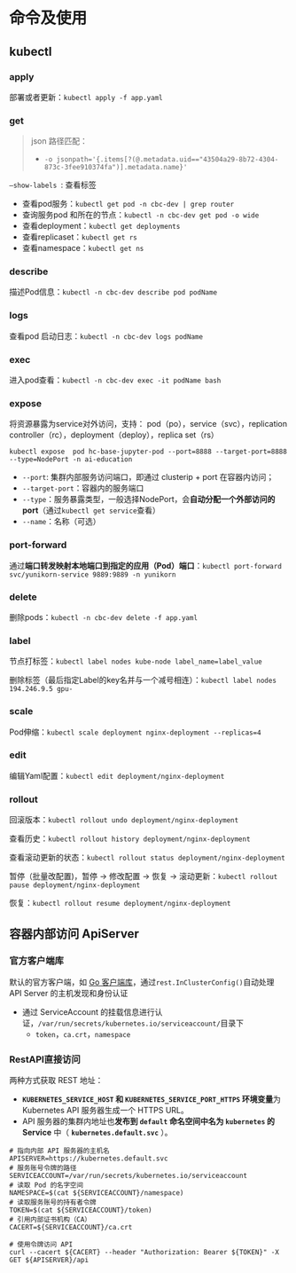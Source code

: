 # 命令及使用

## kubectl

### apply

部署或者更新：`kubectl apply -f app.yaml`

### get

> json 路径匹配：
>
> - `-o jsonpath='{.items[?(@.metadata.uid=="43504a29-8b72-4304-873c-3fee910374fa")].metadata.name}'`

`–show-labels `: 查看标签

- 查看pod服务：`kubectl get pod -n cbc-dev | grep router`
- 查询服务pod 和所在的节点：`kubectl -n cbc-dev get pod -o wide`
- 查看deployment：`kubectl get deployments`
- 查看replicaset：`kubectl get rs`
- 查看namespace：`kubectl get ns` 


### describe

描述Pod信息：`kubectl -n cbc-dev describe pod podName `

### logs

查看pod 启动日志：`kubectl -n cbc-dev logs podName `

### exec

进入pod查看：`kubectl -n cbc-dev exec -it podName bash`

### expose

将资源暴露为service对外访问，支持： pod（po），service（svc），replication controller（rc），deployment（deploy），replica set（rs）

`kubectl expose  pod hc-base-jupyter-pod --port=8888 --target-port=8888  --type=NodePort -n ai-education`

- `--port`: 集群内部服务访问端口，即通过 clusterip + port 在容器内访问；
- `--target-port`：容器内的服务端口
- `--type`：服务暴露类型，一般选择NodePort，会**自动分配一个外部访问的port**（通过`kubectl get service`查看）
- `--name`：名称（可选）

### port-forward

通过**端口转发映射本地端口到指定的应用（Pod）端口**：`kubectl port-forward svc/yunikorn-service 9889:9889 -n yunikorn`

### delete

删除pods：`kubectl -n cbc-dev delete -f app.yaml `

### label

节点打标签：`kubectl label nodes kube-node label_name=label_value`

删除标签（最后指定Label的key名并与一个减号相连）：`kubectl label nodes 194.246.9.5 gpu-`

### scale

Pod伸缩：`kubectl scale deployment nginx-deployment --replicas=4`

### edit

编辑Yaml配置：`kubectl edit deployment/nginx-deployment`

### rollout

回滚版本：`kubectl rollout undo deployment/nginx-deployment`

查看历史：`kubectl rollout history deployment/nginx-deployment`

查看滚动更新的状态：`kubectl rollout status deployment/nginx-deployment`

暂停（批量改配置)，暂停 -> 修改配置 -> 恢复 -> 滚动更新：`kubectl rollout pause deployment/nginx-deployment`

恢复：`kubectl rollout resume deployment/nginx-deployment`



## 容器内部访问 ApiServer

### 官方客户端库

默认的官方客户端，如 [Go 客户端库](https://github.com/kubernetes/client-go/)，通过`rest.InClusterConfig()`自动处理 API Server 的主机发现和身份认证

- 通过 ServiceAccount 的挂载信息进行认证，`/var/run/secrets/kubernetes.io/serviceaccount/`目录下
  - `token`，`ca.crt`，`namespace`



### RestAPI直接访问

两种方式获取 REST 地址：

- **`KUBERNETES_SERVICE_HOST` 和 `KUBERNETES_SERVICE_PORT_HTTPS` 环境变量**为 Kubernetes API 服务器生成一个 HTTPS URL。
- API 服务器的集群内地址也**发布到 `default` 命名空间中名为 `kubernetes` 的 Service** 中（ **`kubernetes.default.svc`** ）。

```shell
# 指向内部 API 服务器的主机名
APISERVER=https://kubernetes.default.svc
# 服务账号令牌的路径
SERVICEACCOUNT=/var/run/secrets/kubernetes.io/serviceaccount
# 读取 Pod 的名字空间
NAMESPACE=$(cat ${SERVICEACCOUNT}/namespace)
# 读取服务账号的持有者令牌
TOKEN=$(cat ${SERVICEACCOUNT}/token)
# 引用内部证书机构（CA）
CACERT=${SERVICEACCOUNT}/ca.crt

# 使用令牌访问 API
curl --cacert ${CACERT} --header "Authorization: Bearer ${TOKEN}" -X GET ${APISERVER}/api
```





